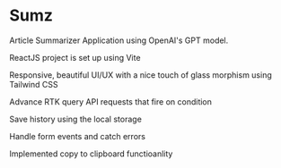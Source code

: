 # Sumz 

Article Summarizer Application using OpenAI's GPT model.


ReactJS project is set up using Vite

Responsive, beautiful UI/UX with a nice touch of glass morphism using Tailwind CSS

Advance RTK query API requests that fire on condition

Save history using the local storage

Handle form events and catch errors

Implemented copy to clipboard functioanlity
